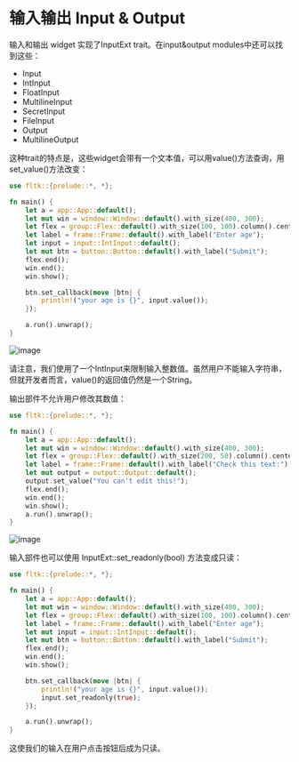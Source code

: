 # 输入输出 Input & Output

输入和输出 widget 实现了InputExt trait。在input&output modules中还可以找到这些：
- Input
- IntInput
- FloatInput
- MultilineInput
- SecretInput
- FileInput
- Output
- MultilineOutput

这种trait的特点是，这些widget会带有一个文本值，可以用value()方法查询，用set_value()方法改变：
```rust
use fltk::{prelude::*, *};

fn main() {
    let a = app::App::default();
    let mut win = window::Window::default().with_size(400, 300);
    let flex = group::Flex::default().with_size(100, 100).column().center_of_parent();
    let label = frame::Frame::default().with_label("Enter age");
    let input = input::IntInput::default();
    let mut btn = button::Button::default().with_label("Submit");
    flex.end();
    win.end();
    win.show();

    btn.set_callback(move |btn| {
        println!("your age is {}", input.value());
    });

    a.run().unwrap();
}
```

![image](https://user-images.githubusercontent.com/37966791/145727249-2fa4d384-2bd3-41fd-bbae-61a3a33b12f6.png)

请注意，我们使用了一个IntInput来限制输入整数值。虽然用户不能输入字符串，但就开发者而言，value()的返回值仍然是一个String。

输出部件不允许用户修改其数值：
```rust
use fltk::{prelude::*, *};

fn main() {
    let a = app::App::default();
    let mut win = window::Window::default().with_size(400, 300);
    let flex = group::Flex::default().with_size(200, 50).column().center_of_parent();
    let label = frame::Frame::default().with_label("Check this text:");
    let mut output = output::Output::default();
    output.set_value("You can't edit this!");
    flex.end();
    win.end();
    win.show();
    a.run().unwrap();
}
```

![image](https://user-images.githubusercontent.com/37966791/145727261-88ec533f-200b-4df7-a570-76ebd2ba520a.png)

输入部件也可以使用 InputExt::set_readonly(bool) 方法变成只读：
```rust
use fltk::{prelude::*, *};

fn main() {
    let a = app::App::default();
    let mut win = window::Window::default().with_size(400, 300);
    let flex = group::Flex::default().with_size(100, 100).column().center_of_parent();
    let label = frame::Frame::default().with_label("Enter age");
    let mut input = input::IntInput::default();
    let mut btn = button::Button::default().with_label("Submit");
    flex.end();
    win.end();
    win.show();

    btn.set_callback(move |btn| {
        println!("your age is {}", input.value());
        input.set_readonly(true);
    });

    a.run().unwrap();
}
```
这使我们的输入在用户点击按钮后成为只读。
